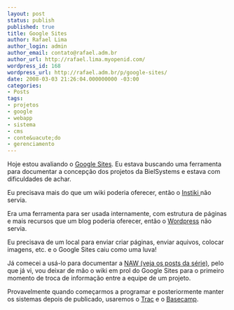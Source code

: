 ```yaml
---
layout: post
status: publish
published: true
title: Google Sites
author: Rafael Lima
author_login: admin
author_email: contato@rafael.adm.br
author_url: http://rafael.lima.myopenid.com/
wordpress_id: 168
wordpress_url: http://rafael.adm.br/p/google-sites/
date: 2008-03-03 21:26:04.000000000 -03:00
categories:
- Posts
tags:
- projetos
- google
- webapp
- sistema
- cms
- conte&uacute;do
- gerenciamento
---
```

Hoje estou avaliando o <a href="http://sites.google.com/">Google Sites</a>. Eu estava buscando uma ferramenta para documentar a concep&ccedil;&atilde;o dos projetos da BielSystems e estava com dificuldades de achar.

Eu precisava mais do que um wiki poderia oferecer, ent&atilde;o o <a href="http://www.instiki.org/">Instiki </a>n&atilde;o servia.

Era uma ferramenta para ser usada internamente, com estrutura de p&aacute;ginas e mais recursos que um blog poderia oferecer, ent&atilde;o o <a href="http://wordpress.org">Wordpress</a> n&atilde;o servia.

Eu precisava de um local para enviar criar p&aacute;ginas, enviar aquivos, colocar imagens, etc. e o Google Sites caiu como uma luva!

J&aacute; comecei a us&aacute;-lo para documentar a <a href="http://rafael.adm.br/tag/naw/">NAW (veja os posts da s&eacute;rie)</a>, pelo que j&aacute; vi, vou deixar de m&atilde;o o wiki em prol do Google Sites para o primeiro momento de troca de informa&ccedil;&atilde;o entre a equipe de um projeto.

Provavelmente quando come&ccedil;armos a programar e posteriormente manter os sistemas depois de publicado, usaremos o <a href="http://trac.edgewall.org/">Trac</a> e o <a href="http://basecamphq.com">Basecamp</a>.
